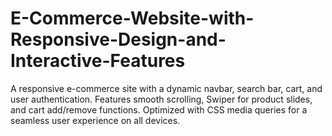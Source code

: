 # E-Commerce-Website-with-Responsive-Design-and-Interactive-Features
A responsive e-commerce site with a dynamic navbar, search bar, cart, and user authentication. Features smooth scrolling, Swiper for product slides, and cart add/remove functions. Optimized with CSS media queries for a seamless user experience on all devices.
